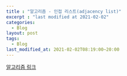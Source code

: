 ```yaml
---
title : "알고리즘 - 인접 리스트(adjacency list)"  
excerpt : "last modified at 2021-02-02"  
categories:
  - Blog
layout: post
tags:
  - Blog
last_modified_at: 2021-02-02T08:19:00~20:00  
---  
```




[알고리즘 링크](https://colab.research.google.com/drive/1n5ch_NWYvnYHkO83IvJelEQwHAW_Wzta?usp=sharing)  
